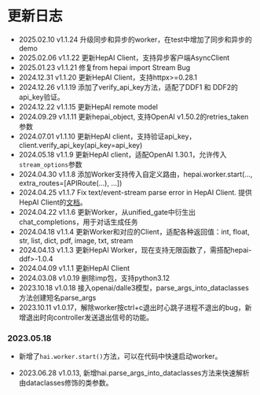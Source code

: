 # 更新日志

+ 2025.02.10 v1.1.24 升级同步和异步的worker，在test中增加了同步和异步的demo
+ 2025.02.06 v1.1.22 更新HepAI Client，支持异步客户端AsyncClient
+ 2025.01.23 v1.1.21 修复from hepai import Stream Bug
+ 2024.12.31 v1.1.20 更新HepAI Client，支持httpx>=0.28.1
+ 2024.12.26 v1.1.19 添加了verify_api_key方法，适配了DDF1 和 DDF2的api_key验证。
+ 2024.12.22 v1.1.15 更新HepAI remote model
+ 2024.09.29 v1.1.11 更新hepai_object, 支持OpenAI v1.50.2的retries_taken参数
+ 2024.07.01 v1.1.10 更新HepAI client，支持验证api_key，client.verify_api_key(api_key=api_key)
+ 2024.05.18 v1.1.9 更新HepAI client，适配OpenAI 1.30.1，允许传入`stream_options`参数
+ 2024.04.30 v1.1.8 添加Worker支持传入自定义路由，hepai.worker.start(..., extra_routes=[APIRoute(...), ...])
+ 2024.04.25 v1.1.7 Fix text/event-stream parse error in HepAI Client. 提供HepAI Client的[文档](hepai_client.md)。
+ 2024.04.22 v1.1.6 更新Worker，从unified_gate中衍生出chat_completions，用于对话生成任务
+ 2024.04.18 v1.1.4 更新Worker和对应的Client，适配各种返回值：int, float, str, list, dict, pdf, image, txt, stream
+ 2024.04.13 v1.1.3 更新HepAI Worker，现在支持无限函数了，需搭配hepai-ddf>-1.0.4
+ 2024.04.09 v1.1.1 更新HepAI Client
+ 2024.03.08 v1.0.19 删除imp包，支持python3.12
+ 2023.10.18 v1.0.18 接入openai/dalle3模型，parse_args_into_dataclasses方法创建短名parse_args
+ 2023.10.11 v1.0.17，解除worker按ctrl+c退出时心跳子进程不退出的bug，新增退出时向controller发送退出信号的功能。

### 2023.05.18
+ 新增了`hai.worker.start()`方法，可以在代码中快速启动worker。

+ 2023.06.28 v1.0.13, 新增hai.parse_args_into_dataclasses方法来快速解析由dataclasses修饰的类参数。

